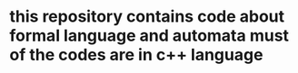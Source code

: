 
# this repository contains code about formal language and automata must of the codes are in c++ language
